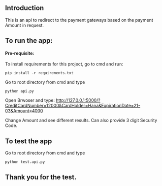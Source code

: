 
## Introduction
This is an api to redirect to the payment gateways based on the payment Amount in request.

## To run the app:

#### Pre-requisite:
To install requirements for this project, go to cmd and run:
```
pip install -r requirements.txt
```


Go to root directory from cmd and type
```
python api.py
```
Open Brwoser and type:
http://127.0.0.1:5000/?CreditCardNumber=12000&CardHolder=Hana&ExpirationDate=21-03&Amount=4000

Change Amount and see different results.
Can also provide 3 digit Security Code.

## To test the app
Go to root directory from cmd and type
```
python test.api.py
```

## Thank you for the test.
